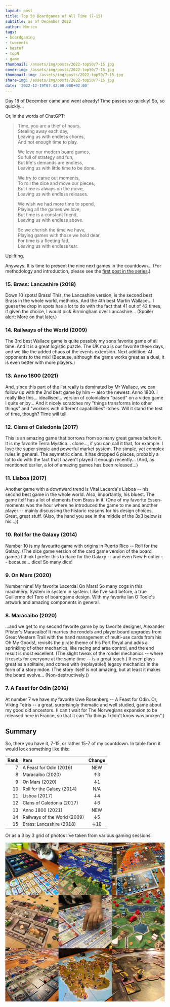 ```yaml
---
layout: post
title: Top 50 Boardgames of All Time (7-15)
subtitle: as of December 2022
author: Morten
tags:
- boardgaming
- twocents
- bestof
- topN
- game
thumbnail: /assets/img/posts/2022-top50/7-15.jpg
cover-img: /assets/img/posts/2022-top50/7-15.jpg
thumbnail-img: /assets/img/posts/2022-top50/7-15.jpg
share-img: /assets/img/posts/2022-top50/7-15.jpg
date: '2022-12-19T07:42:00.000+02:00'
---
```


Day 18 of December came and went already! Time passes so quickly! So, so quickly...

Or, in the words of ChatGPT:

> Time, you are a thief of hours,  
> Stealing away each day,  
> Leaving us with endless chores,  
> And not enough time to play.  
>  
> We love our modern board games,  
> So full of strategy and fun,  
> But life's demands are endless,  
> Leaving us with little time to be done.  
>  
> We try to carve out moments,  
> To roll the dice and move our pieces,  
> But time is always on the move,  
> Leaving us with endless releases.  
>  
> We wish we had more time to spend,  
> Playing all the games we love,  
> But time is a constant friend,  
> Leaving us with endless above.  
>  
> So we cherish the time we have,  
> Playing games with those we hold dear,  
> For time is a fleeting fad,  
> Leaving us with endless tear.  

Uplifting.

Anyways. It is time to present the nine next games in the countdown... (For methodology and introduction, please see the [first post in the series](/2022-12-01-top50-part1/).)

### 15. Brass: Lancashire (2018)

Down 10 spots! Brass! This, the Lancashire version, is the second best Brass in the whole world, methinks. And the 4th best Martin Wallace... I guess the drop in spots has a lot to do with the fact that 41 out of 42 times, if given the choice, I would pick Birmingham over Lancashire... (Spoiler alert: More on that later.)

### 14. Railways of the World (2009)

The 3rd best Wallace game is quite possibly my sons favorite game of all time. And it is a great logistic puzzle. The UK map is our favorite these days, and we like the added chaos of the events extension. Next addition: AI opponents to the mix! (Because, although the game works great as a duel, it is even better with more players.)

### 13. Anno 1800 (2021)

And, since this part of the list really is dominated by Mr Wallace, we can follow up with the 2nd best game by him -- also the newest: Anno 1800. I really like this... ideallised... version of colonialism "based" on a video game I quite enjoy... And it nicely scratches my "things transforms into other things" and "workers with different capabilities" itches. Will it stand the test of time, though? Time will tell.

### 12. Clans of Caledonia (2017)

This is an amazing game that borrows from so many great games before it. It is my favorite Terra Mystica... clone..., if you can call it that, for example. I love the super simple and powerful market system. The simple, yet complex rules in general. The asymetric clans. It has dropped 6 places, probably a lot to do with the fact that I haven't played it enough recently... (And, as mentioned earlier, a lot of amazing games has been released...)

### 11. Lisboa (2017)

Another game with a downward trend is Vital Lacerda's Lisboa -- his second best game in the whole world. Also, importantly, his bluest. The game itelf has a lot of elements from Brass in it. (One of my favorite Essen-moments was the hour where he introduced the game to me and another player -- mainly discussing the historic reasons for his design choices. Great, great stuff. (Also, the hand you see in the middle of the 3x3 below is his...))

### 10. Roll for the Galaxy (2014)

Number 10 is my favourite game with origins in Puerto Rico -- Roll for the Galaxy. (The dice game version of the card game version of the board game.) I think I prefer this to Race for the Galaxy -- and even New Frontier -- because... dice! So many dice! 

### 9. On Mars (2020)

Number nine! My favorite Lacerda! On Mars! So many cogs in this machinery. System in system in system. Like I've said before, a true Guillermo del Toro of boardgame design. With my favorite Ian O'Toole's artwork and amazing components in general.

### 8. Maracaibo (2020)

...and we get to my second favorite game by by favorite designer, Alexander Pfister's Maracaibo! It marries the rondels and player board upgrades from Great Western Trail with the hand management of multi-use cards from his Oh My Goods!, revisits the pirate theme of his Port Royal and adds a sprinkling of other mechanics, like racing and area control, and the end result is most excellent. (The slight tweak of the rondel mechanics -- where it resets for everyone at the same time -- is a great touch.) It even plays great as a solitaire, and comes with (replayable!) legacy mechanics in the form of a story mdoe. (The story itself is not amazing, but at least it makes the board evolve... (Non-destructively.))

### 7. A Feast for Odin (2016)

At number 7 we have my favorite Uwe Rosenberg -- A Feast for Odin. Or, Viking Tetris -- a great, surprisingly thematic and well studied, game about my good old ancestors. (I can't wait for The Norwegians expansion to be released here in France, so that it can "fix things I didn't know was broken".)

## Summary

So, there you have it, 7-15, or rather 15-7 of my countdown. In table form it would look something like this:

| Rank  | Item | Change |
|---:|:---|:---:|
| 7  | A Feast for Odin (2016) | NEW |
| 8  | Maracaibo (2020) | ↑3 |
| 9  | On Mars (2020) | ↓1 |
| 10 | Roll for the Galaxy (2014) | N/A |
| 11 | Lisboa (2017) | ↓4 |
| 12 | Clans of Caledonia (2017) | ↓6 |
| 13 | Anno 1800 (2021) | NEW |
| 14 | Railways of the World (2009) | ↓5 |
| 15 | Brass: Lancashire (2018) | ↓10 |

Or as a 3 by 3 grid of photos I've taken from various gaming sessions:

![7-15](/assets/img/posts/2022-top50/7-15.jpg)